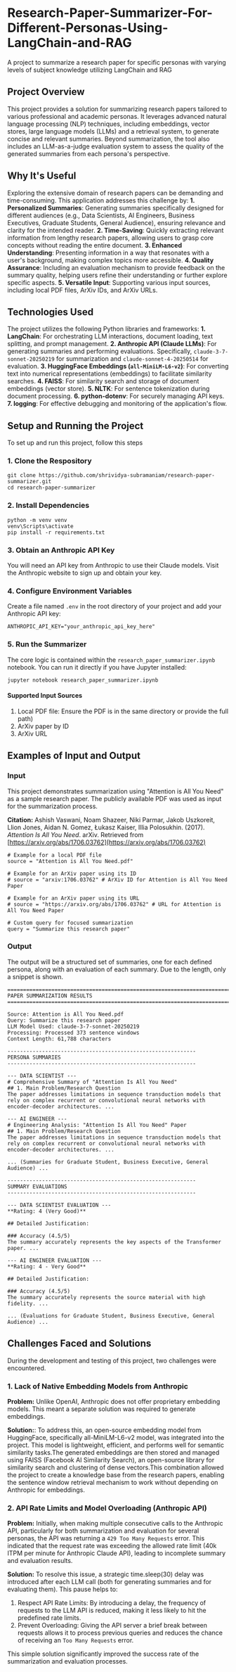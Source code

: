 # Research-Paper-Summarizer-For-Different-Personas-Using-LangChain-and-RAG
A project to summarize a research paper for specific personas with varying levels of subject knowledge utilizing LangChain and RAG


## Project Overview
This project provides a solution for summarizing research papers tailored to various professional and academic personas. It leverages advanced natural language processing (NLP) techniques, including embeddings, vector stores, large language models (LLMs) and a retrieval system, to generate concise and relevant summaries. Beyond summarization, the tool also includes an LLM-as-a-judge evaluation system to assess the quality of the generated summaries from each persona's perspective.


## Why It's Useful 
Exploring the extensive domain of research papers can be demanding and time-consuming. This application addresses this challenge by:
**1. Personalized Summaries**: Generating summaries specifically designed for different audiences (e.g., Data Scientists, AI Engineers, Business Executives, Graduate Students, General Audience), ensuring relevance and clarity for the intended reader.
**2. Time-Saving**: Quickly extracting relevant information from lengthy research papers, allowing users to grasp core concepts without reading the entire document.
**3. Enhanced Understanding**: Presenting information in a way that resonates with a user's background, making complex topics more accessible.
**4. Quality Assurance**: Including an evaluation mechanism to provide feedback on the summary quality, helping users refine their understanding or further explore specific aspects.
**5. Versatile Input**: Supporting various input sources, including local PDF files, ArXiv IDs, and ArXiv URLs.


## Technologies Used
The project utilizes the following Python libraries and frameworks:
**1. LangChain**: For orchestrating LLM interactions, document loading, text splitting, and prompt management.
**2. Anthropic API (Claude LLMs)**: For generating summaries and performing evaluations. Specifically, `claude-3-7-sonnet-20250219` for summarization and `claude-sonnet-4-20250514` for evaluation.
**3. HuggingFace Embeddings (`all-MiniLM-L6-v2`)**: For converting text into numerical representations (embeddings) to facilitate similarity searches.
**4. FAISS**: For similarity search and storage of document embeddings (vector store).
**5. NLTK**: For sentence tokenization during document processing.
**6. python-dotenv**: For securely managing API keys.
**7. logging**: For effective debugging and monitoring of the application's flow.


## Setup and Running the Project
To set up and run this project, follow this steps

### 1. Clone the Respository

```
git clone https://github.com/shrividya-subramaniam/research-paper-summarizer.git
cd research-paper-summarizer
```

### 2. Install Dependencies

```
python -m venv venv
venv\Scripts\activate
pip install -r requirements.txt
```

### 3. Obtain an Anthropic API Key
You will need an API key from Anthropic to use their Claude models. Visit the Anthropic website to sign up and obtain your key.

### 4. Configure Environment Variables
Create a file named `.env` in the root directory of your project and add your Anthropic API key:

```
ANTHROPIC_API_KEY="your_anthropic_api_key_here"
```

### 5. Run the Summarizer
The core logic is contained within the `research_paper_summarizer.ipynb` notebook. You can run it directly if you have Jupyter installed:

```
jupyter notebook research_paper_summarizer.ipynb
```

#### Supported Input Sources
1. Local PDF file: Ensure the PDF is in the same directory or provide the full path)
2. ArXiv paper by ID
3. ArXiv URL


## Examples of Input and Output

### Input
This project demonstrates summarization using "Attention is All You Need" as a sample research paper. The publicly available PDF was used as input for the summarization process. 

**Citation:**
Ashish Vaswani, Noam Shazeer, Niki Parmar, Jakob Uszkoreit, Llion Jones, Aidan N. Gomez, Łukasz Kaiser, Illia Polosukhin. (2017). *Attention Is All You Need*. arXiv. Retrieved from [https://arxiv.org/abs/1706.03762](https://arxiv.org/abs/1706.03762)

```
# Example for a local PDF file
source = "Attention is All You Need.pdf"

# Example for an ArXiv paper using its ID
# source = "arxiv:1706.03762" # ArXiv ID for Attention is All You Need Paper

# Example for an ArXiv paper using its URL
# source = "https://arxiv.org/abs/1706.03762" # URL for Attention is All You Need Paper

# Custom query for focused summarization
query = "Summarize this research paper" 
```

### Output
The output will be a structured set of summaries, one for each defined persona, along with an evaluation of each summary. Due to the length, only a snippet is shown.

```
================================================================================
PAPER SUMMARIZATION RESULTS
================================================================================

Source: Attention is All You Need.pdf
Query: Summarize this research paper
LLM Model Used: claude-3-7-sonnet-20250219
Processing: Processed 373 sentence windows
Context Length: 61,788 characters

------------------------------------------------------------
PERSONA SUMMARIES
------------------------------------------------------------

--- DATA SCIENTIST ---
# Comprehensive Summary of "Attention Is All You Need"
## 1. Main Problem/Research Question
The paper addresses limitations in sequence transduction models that rely on complex recurrent or convolutional neural networks with encoder-decoder architectures. ...

--- AI ENGINEER ---
# Engineering Analysis: "Attention Is All You Need" Paper
## 1. Main Problem/Research Question
The paper addresses limitations in sequence transduction models that rely on complex recurrent or convolutional neural networks with encoder-decoder architectures. ...

... (Summaries for Graduate Student, Business Executive, General Audience) ...

------------------------------------------------------------
SUMMARY EVALUATIONS
------------------------------------------------------------

--- DATA SCIENTIST EVALUATION ---
**Rating: 4 (Very Good)**

## Detailed Justification:

### Accuracy (4.5/5)
The summary accurately represents the key aspects of the Transformer paper. ...

--- AI ENGINEER EVALUATION ---
**Rating: 4 - Very Good**

## Detailed Justification:

### Accuracy (4.5/5)
The summary accurately represents the source material with high fidelity. ...

... (Evaluations for Graduate Student, Business Executive, General Audience) ...
```


## Challenges Faced and Solutions
During the development and testing of this project, two challenges were encountered.

### 1. Lack of Native Embedding Models from Anthropic

**Problem:** 
Unlike OpenAI, Anthropic does not offer proprietary embedding models. This meant a separate solution was required to generate embeddings. 

**Solution:**:
To address this, an open-source embedding model from HuggingFace, specifically all-MiniLM-L6-v2 model, was integrated into the project. This model is lightweight, efficient, and performs well for semantic similarity tasks.The generated embeddings are then stored and managed using FAISS (Facebook AI Similarity Search), an open-source library for similarity search and clustering of dense vectors.This combination allowed the project to create a knowledge base from the research papers, enabling the sentence window retrieval mechanism to work without depending on Anthropic for embeddings.

### 2. API Rate Limits and Model Overloading (Anthropic API)
**Problem:**
Initially, when making multiple consecutive calls to the Anthropic API, particularly for both summarization and evaluation for several personas, the API was returning a `429 Too Many Requests` error. This indicated that the request rate was exceeding the allowed rate limit (40k ITPM per minute for Anthropic Claude API), leading to incomplete summary and evaluation results. 

**Solution:**
To resolve this issue, a strategic time.sleep(30) delay was introduced after each LLM call (both for generating summaries and for evaluating them). This pause helps to:

1. Respect API Rate Limits: By introducing a delay, the frequency of requests to the LLM API is reduced, making it less likely to hit the predefined rate limits.
2. Prevent Overloading: Giving the API server a brief break between requests allows it to process previous queries and reduces the chance of receiving an `Too Many Requests` error.

This simple solution significantly improved the success rate of the summarization and evaluation processes.



